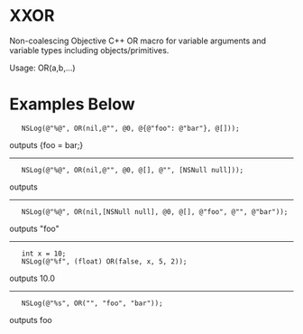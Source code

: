 XXOR
====

 Non-coalescing Objective C++ OR macro for variable arguments and variable types including objects/primitives.

Usage: OR(a,b,...)

Examples Below
====



 
       NSLog(@"%@", OR(nil,@"", @0, @{@"foo": @"bar"}, @[]));
   
   outputs {foo = bar;}
   
----

       NSLog(@"%@", OR(nil,@"", @0, @[], @"", [NSNull null]));
   outputs <null>
    
----  
   
       NSLog(@"%@", OR(nil,[NSNull null], @0, @[], @"foo", @"", @"bar"));
   outputs "foo"
   
----


       int x = 10;
       NSLog(@"%f", (float) OR(false, x, 5, 2));
   outputs 10.0
   
----

       NSLog(@"%s", OR("", "foo", "bar"));
   outputs foo

